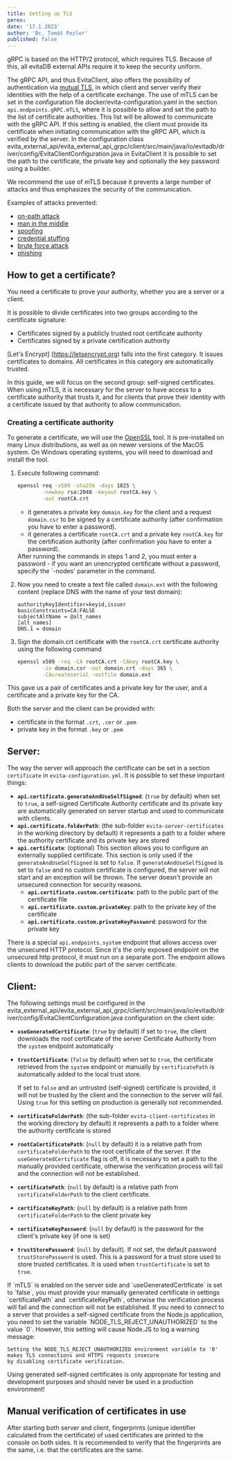 ```yaml
---
title: Setting up TLS
perex:
date: '17.1.2023'
author: 'Bc. Tomáš Pozler'
published: false
---
```


gRPC is based on the HTTP/2 protocol, which requires TLS. Because of this, all evitaDB external APIs require it to keep 
the security uniform.

The gRPC API, and thus EvitaClient, also offers the possibility of authentication via
[mutual TLS](https://en.wikipedia.org/wiki/Mutual_authentication), in which client and
server verify their identities with the help of a certificate exchange. The use of mTLS can be set in the configuration
file <SourceClass>docker/evita-configuration.yaml</SourceClass> in the section `api.endpoints.gRPC.mTLS`, 
where it is possible to allow and set the path to the list of certificate authorities. This list will be allowed to 
communicate with the gRPC API. If this setting is enabled, the client must provide its certificate when initiating 
communication with the gRPC API, which is verified by the server. In the configuration class 
<SourceClass>evita_external_api/evita_external_api_grpc/client/src/main/java/io/evitadb/driver/config/EvitaClientConfiguration.java</SourceClass>
in EvitaClient it is possible to set the path to the certificate, the private key and optionally the key password using
a builder.

We recommend the use of mTLS because it prevents a large number of attacks and thus emphasizes the security of 
the communication.

Examples of attacks prevented:

- [on-path attack](https://www.wallarm.com/what/what-is-an-on-path-attacker)
- [man in the middle](https://en.wikipedia.org/wiki/Man-in-the-middle_attack)
- [spoofing](https://en.wikipedia.org/wiki/Spoofing_attack)
- [credential stuffing](https://en.wikipedia.org/wiki/Credential_stuffing)
- [brute force attack](https://en.wikipedia.org/wiki/Brute-force_attack)
- [phishing](https://www.cloudflare.com/learning/access-management/phishing-attack/)

## How to get a certificate?

You need a certificate to prove your authority, whether you are a server or a client.

It is possible to divide certificates into two groups according to the certificate signature:

- Certificates signed by a publicly trusted root certificate authority
- Certificates signed by a private certification authority

[Let's Encrypt] (https://letsencrypt.org) falls into the first category. It issues certificates to domains. All 
certificates in this category are automatically trusted.

In this guide, we will focus on the second group: self-signed certificates. When using mTLS, it is necessary for the
server to have access to a certificate authority that trusts it, and for clients that prove their identity with a
certificate issued by that authority to allow communication.

### Creating a certificate authority

To generate a certificate, we will use the [OpenSSL](https://www.openssl.org/) tool. It is pre-installed on many 
Linux distributions, as well as on newer versions of the MacOS system. On Windows operating systems, you will need 
to download and install the tool.

1. Execute following command:

    ```bash
    openssl req -x509 -sha256 -days 1825 \
            -newkey rsa:2048 -keyout rootCA.key \
            -out rootCA.crt
    ```

    - it generates a private key `domain.key` for the client and a request `domain.csr` to be signed by a certificate 
      authority (after confirmation you have to enter a password).
    - it generates a certificate `rootCA.crt` and a private key `rootCA.key` for the certification authority
      (after confirmation you have to enter a password).

    <Note type="warning">
    After running the commands in steps 1 and 2, you must enter a password - if you want an unencrypted certificate without 
    a password, specify the `-nodes' parameter in the command.
    </Note>

2. Now you need to create a text file called `domain.ext` with the following content (replace DNS with the name of your
   test domain):

    ```
    authorityKeyIdentifier=keyid,issuer
    basicConstraints=CA:FALSE
    subjectAltName = @alt_names
    [alt_names]
    DNS.1 = domain
    ```

3. Sign the domain.crt certificate with the `rootCA.crt` certificate authority using the following command

    ```bash
    openssl x509 -req -CA rootCA.crt -CAkey rootCA.key \
            -in domain.csr -out domain.crt -days 365 \
            -CAcreateserial -extfile domain.ext
    ```

This gave us a pair of certificates and a private key for the user, and a certificate and a private key for the CA.

Both the server and the client can be provided with:

- certificate in the format `.crt`, `.cer` or `.pem`
- private key in the format `.key` or `.pem`

## Server:

The way the server will approach the certificate can be set in a section `certificate` in `evita-configuration.yml`. It
is possible to set these important things:

- **`api.certificate.generateAndUseSelfSigned`**: (`true` by default) when set to `true`, a self-signed Certificate 
  Authority certificate and its private key are automatically generated on server startup and used to communicate with
  clients.
- **`api.certificate.folderPath`**: (the sub-folder `evita-server-certificates` in the working directory by default) 
  it represents a path to a folder where the authority certificate and its private key are stored
- **`api.certificate`**: (optional) This section allows you to configure an externally supplied certificate. This section 
  is only used if the `generateAndUseSelfSigned` is set to `false`. If `generateAndUseSelfSigned` is set to `false` and 
  no custom certificate is configured, the server will not start and an exception will be thrown. The server doesn't 
  provide an unsecured connection for security reasons.
   - **`api.certificate.custom.certificate`**: path to the public part of the certificate file
   - **`api.certificate.custom.privateKey`**: path to the private key of the certificate
   - **`api.certificate.custom.privateKeyPassword`**: password for the private key

There is a special `api.endpoints.system` endpoint that allows access over the unsecured HTTP protocol. Since it's the 
only exposed endpoint on the unsecured http protocol, it must run on a separate port. The endpoint allows clients to 
download the public part of the server certificate.

## Client:

The following settings must be configured in the 
<SourceClass>evita_external_api/evita_external_api_grpc/client/src/main/java/io/evitadb/driver/config/EvitaClientConfiguration.java</SourceClass> 
configuration on the client side:

- **`useGeneratedCertificate`**: (`true` by default) if set to `true`, the client downloads the root certificate of 
  the server Certificate Authority from the `system` endpoint automatically
- **`trustCertificate`**: (`false` by default) when set to `true`, the certificate retrieved from the `system` 
  endpoint or manually by `certificatePath` is automatically added to the local trust store.

  If set to `false` and an untrusted (self-signed) certificate is provided, it will not be trusted by the client and 
  the connection to the server will fail. Using `true` for this setting on production is generally not recommended.
- **`certificateFolderPath`**: (the sub-folder `evita-client-certificates` in the working directory by default)
  it represents a path to a folder where the authority certificate is stored
- **`rootCaCertificatePath`**: (`null` by default) it is a relative path from `certificateFolderPath` to the root 
  certificate of the server. If the `useGeneratedCertificate` flag is off, it is necessary to set a path to 
  the manually provided certificate, otherwise the verification process will fail and the connection will not be 
  established.
- **`certificatePath`**: (`null` by default) is a relative path from `certificateFolderPath` to the client certificate.
- **`certificateKeyPath`**: (`null` by default) is a relative path from `certificateFolderPath` to the client private key
- **`certificateKeyPassword`**: (`null` by default) is the password for the client's private key (if one is set)
- **`trustStorePassword`**: (`null` by default). If not set, the default password `trustStorePassword` is used. 
  This is a password for a trust store used to store trusted certificates. It is used when `trustCertificate` is 
  set to `true`.

<Note type="warning">
If `mTLS` is enabled on the server side and `useGeneratedCertificate` is set to `false`, you must provide your
manually generated certificate in settings `certificatePath` and `certificateKeyPath`, otherwise the verification 
process will fail and the connection will not be established.
</Note>

<LanguageSpecific to="javascript">

<Note type="info">
If you need to connect to a server that provides a self-signed certificate from the Node.js application, you need to set 
the variable `NODE_TLS_REJECT_UNAUTHORIZED` to the value `0`. However, this setting will cause Node.JS to log a warning 
message:

```
Setting the NODE_TLS_REJECT_UNAUTHORIZED environment variable to '0' makes TLS connections and HTTPS requests insecure 
by disabling certificate verification.
```

</Note>

</LanguageSpecific>

<Note type="warning">
Using generated self-signed certificates is only appropriate for testing and development purposes and should never be 
used in a production environment!
</Note>

## Manual verification of certificates in use

After starting both server and client, fingerprints (unique identifier calculated from the certificate) of used
certificates are printed to the console on both sides. It is recommended to verify that the fingerprints are the same,
i.e. that the certificates are the same.
